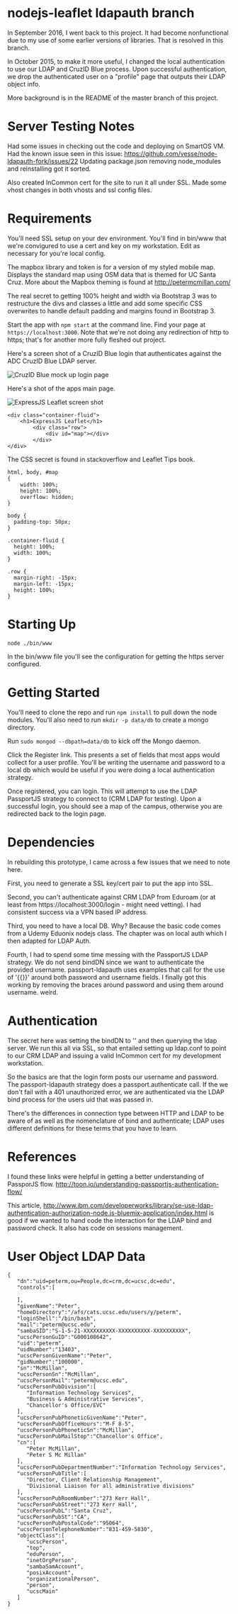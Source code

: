# nodejs-leaflet ldapauth branch

In September 2016, I went back to this project. It had become nonfunctional due to my use of some earlier versions of libraries. That is resolved in this branch.

In October 2015, to make it more useful, I changed the local authentication to use our LDAP and CruzID Blue process. Upon successful authentication, we drop the authenticated user on a "profile" page that outputs their LDAP object info.

More background is in the README of the master branch of this project.

# Server Testing Notes
Had some issues in checking out the code and deploying on SmartOS VM. Had the known issue seen in this issue: https://github.com/vesse/node-ldapauth-fork/issues/22 Updating package.json removing node_modules and reinstalling got it sorted.

Also created InCommon cert for the site to run it all under SSL. Made some vhost changes in both vhosts and ssl config files.

# Requirements
You'll need SSL setup on your dev environment. You'll find in bin/www that we're convigured to use a cert and key on my workstation. Edit as necessary for you're local config.

The mapbox library and token is for a version of my styled mobile map. Displays the standard map using OSM data that is themed for UC Santa Cruz. More about the Mapbox theming is found at http://petermcmillan.com/

The real secret to getting 100% height and width via Bootstrap 3 was to restructure the divs and classes a little and add some specific CSS overwrites to handle default padding and margins found in Bootstrap 3.

Start the app with ```npm start``` at the command line. Find your page at ```https://localhost:3000```. Note that we're not doing any redirection of http to https; that's for another more fully fleshed out project.

Here's a screen shot of a CruzID Blue login that authenticates against the ADC CruzID Blue LDAP server.

<img src="cruzid-blue-screenshot.png" alt="CruzID Blue mock up login page">

Here's a shot of the apps main page.

<img src="expressjs-leaflet.png" alt="ExpressJS Leaflet screen shot">


```
<div class="container-fluid">
	<h1>ExpressJS Leaflet</h1>
		<div class="row">
			<div id="map"></div>
		</div>
</div>
```

The CSS secret is found in stackoverflow and Leaflet Tips book.

```
html, body, #map
{
    width: 100%;
    height: 100%;
    overflow: hidden;
}

body {
  padding-top: 50px;
}

.container-fluid {
  height: 100%;
  width: 100%;
}

.row {
  margin-right: -15px;
  margin-left: -15px;
  height: 100%;
}
```

# Starting Up
```node ./bin/www```

In the bin/www file you'll see the configuration for getting the https server configured. 

# Getting Started
You'll need to clone the repo and run ```npm install``` to pull down the node modules. You'll also need to run ```mkdir -p data/db``` to create a mongo directory. 

Run ```sudo mongod --dbpath=data/db``` to kick off the Mongo daemon. 

Click the Register link. This presents a set of fields that most apps would collect for a user profile. You'll be writing the username and password to a local db which would be useful if you were doing a local authentication strategy.

Once registered, you can login. This will attempt to use the LDAP PassportJS strategy to connect to (CRM LDAP for testing). Upon a successful login, you should see a map of the campus, otherwise you are redirected back to the login page.

# Dependencies 
In rebuilding this prototype, I came across a few issues that we need to note here.

First, you need to generate a SSL key/cert pair to put the app into SSL.

Second, you can't authenticate against CRM LDAP from Eduroam (or at least from https://localhost:3000/login - might need vetting). I had consistent success via a VPN based IP address.

Third, you need to have a local DB. Why? Because the basic code comes from a Udemy Eduonix nodejs class. The chapter was on local auth which I then adapted for LDAP Auth.

Fourth, I had to spend some time messing with the PassportJS LDAP strategy. We do not send bindDN since we want to authenticate the provided username. passport-ldapauth uses examples that call for the use of '{{}}' around both password and username fields. I finally got this working by removing the braces around password and using them around username. weird.


# Authentication
The secret here was setting the bindDN to '' and then querying the ldap server. We run this all via SSL, so that entailed setting up ldap.conf to point to our CRM LDAP and issuing a valid InCommon cert for my development workstation. 

So the basics are that the login form posts our username and password. The passport-ldapauth strategy does a passport.authenticate call. If the we don't fail with a 401 unauthorized error, we are authenticated via the LDAP bind process for the users uid that was passed in.

There's the differences in connection type between HTTP and LDAP to be aware of as well as the nomenclature of bind and authenticate; LDAP uses different definitions for these terms that you have to learn.

# References
I found these links were helpful in getting a better understanding of PassporJS flow.
http://toon.io/understanding-passportjs-authentication-flow/

This article, http://www.ibm.com/developerworks/library/se-use-ldap-authentication-authorization-node.js-bluemix-application/index.html is good if we wanted to hand code the interaction for the LDAP bind and password check. It also has code on sessions management.

# User Object LDAP Data
```
{  
   "dn":"uid=peterm,ou=People,dc=crm,dc=ucsc,dc=edu",
   "controls":[  

   ],
   "givenName":"Peter",
   "homeDirectory":"/afs/cats.ucsc.edu/users/y/peterm",
   "loginShell":"/bin/bash",
   "mail":"peterm@ucsc.edu",
   "sambaSID":"S-1-5-21-XXXXXXXXXX-XXXXXXXXXX-XXXXXXXXXX",
   "ucscPersonGuID":"G000108642",
   "uid":"peterm",
   "uidNumber":"13403",
   "ucscPersonGivenName":"Peter",
   "gidNumber":"100000",
   "sn":"McMillan",
   "ucscPersonSn":"McMillan",
   "ucscPersonMail":"peterm@ucsc.edu",
   "ucscPersonPubDivision":[  
      "Information Technology Services",
      "Business & Administrative Services",
      "Chancellor's Office/EVC"
   ],
   "ucscPersonPubPhoneticGivenName":"Peter",
   "ucscPersonPubOfficeHours":"M-F 8-5",
   "ucscPersonPubPhoneticSn":"McMillan",
   "ucscPersonPubMailStop":"Chancellor's Office",
   "cn":[  
      "Peter McMillan",
      "Peter S Mc Millan"
   ],
   "ucscPersonPubDepartmentNumber":"Information Technology Services",
   "ucscPersonPubTitle":[  
      "Director, Client Relationship Management",
      "Divisional Liaison for all administrative divisions"
   ],
   "ucscPersonPubRoomNumber":"273 Kerr Hall",
   "ucscPersonPubStreet":"273 Kerr Hall",
   "ucscPersonPubL":"Santa Cruz",
   "ucscPersonPubSt":"CA",
   "ucscPersonPubPostalCode":"95064",
   "ucscPersonTelephoneNumber":"831-459-5830",
   "objectClass":[  
      "ucscPerson",
      "top",
      "eduPerson",
      "inetOrgPerson",
      "sambaSamAccount",
      "posixAccount",
      "organizationalPerson",
      "person",
      "ucscMain"
   ]
}
```


